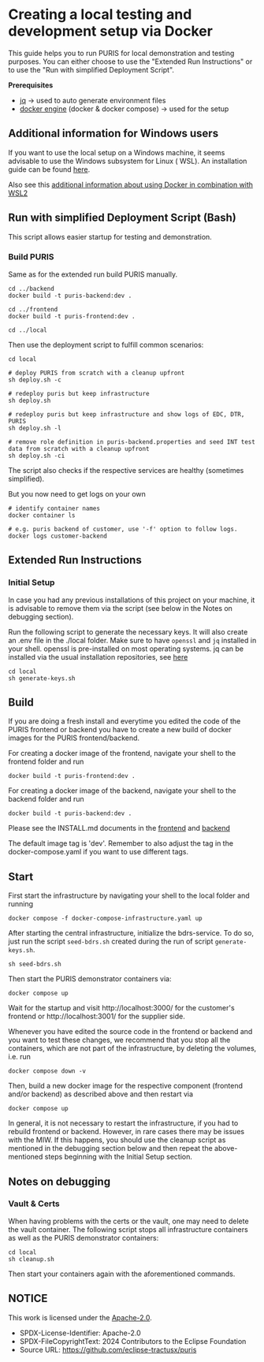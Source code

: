 # Creating a local testing and development setup via Docker

This guide helps you to run PURIS for local demonstration and testing purposes. You can either choose to use
the "Extended Run Instructions" or to use the "Run with simplified Deployment Script".

**Prerequisites**

- [jq](https://jqlang.github.io/jq/download/) -> used to auto generate environment files
- [docker engine](https://docs.docker.com/engine/install/) (docker & docker compose) -> used for the setup

## Additional information for Windows users

If you want to use the local setup on a Windows machine, it seems advisable to use the Windows subsystem for Linux (
WSL).
An installation guide can be found [here](https://learn.microsoft.com/en-us/windows/wsl/install).

Also see this [additional information about using Docker in combination with WSL2](https://docs.docker.com/desktop/wsl/)

## Run with simplified Deployment Script (Bash)

This script allows easier startup for testing and demonstration.

### Build PURIS

Same as for the extended run build PURIS manually.

```shell
cd ../backend
docker build -t puris-backend:dev .

cd ../frontend
docker build -t puris-frontend:dev .

cd ../local
```

Then use the deployment script to fulfill common scenarios:

```shell
cd local

# deploy PURIS from scratch with a cleanup upfront
sh deploy.sh -c

# redeploy puris but keep infrastructure
sh deploy.sh

# redeploy puris but keep infrastructure and show logs of EDC, DTR, PURIS
sh deploy.sh -l

# remove role definition in puris-backend.properties and seed INT test data from scratch with a cleanup upfront
sh deploy.sh -ci
```

The script also checks if the respective services are healthy (sometimes simplified).

But you now need to get logs on your own

```shell
# identify container names
docker container ls

# e.g. puris backend of customer, use '-f' option to follow logs.
docker logs customer-backend
```

## Extended Run Instructions

### Initial Setup

In case you had any previous installations of this project on your machine, it is advisable to remove them via the
script
(see below in the Notes on debugging section).

Run the following script to generate the necessary keys. It will also create an .env file in the ./local folder.
Make sure to have `openssl` and `jq` installed in your shell. openssl is pre-installed on most operating systems. jq can
be
installed via the usual installation repositories, see [here](https://jqlang.github.io/jq/download/)

```shell
cd local
sh generate-keys.sh
```

## Build

If you are doing a fresh install and everytime you edited the code of the PURIS frontend or backend you have to create a
new build of docker images for the PURIS frontend/backend.

For creating a docker image of the frontend, navigate your shell to the frontend folder and run

```
docker build -t puris-frontend:dev .
```

For creating a docker image of the backend, navigate your shell to the backend folder and run

```
docker build -t puris-backend:dev .
```

Please see the INSTALL.md documents in the [frontend](../frontend/INSTALL.md) and [backend](../backend/INSTALL.md)

The default image tag is 'dev'. Remember to also adjust the tag in the docker-compose.yaml if you want to use different
tags.

## Start

First start the infrastructure by navigating your shell to the local folder and running

```shell
docker compose -f docker-compose-infrastructure.yaml up
```

<!-- Note: Currently no MIW needed, don't show documentation rendered.
Note: sh init-wallets.sh is temporarily not needed
After the MIW container has finished booting, use this script (also in the local folder) to initialise two wallets for
customer and supplier:

```shell
sh init-wallets.sh
```
-->

After starting the central infrastructure, initialize the bdrs-service. To do so, just run the script `seed-bdrs.sh`
created during the run of script `generate-keys.sh`.

```shell
sh seed-bdrs.sh
```

Then start the PURIS demonstrator containers via:

```shell
docker compose up
```

Wait for the startup and visit http://localhost:3000/ for the customer's frontend or http://localhost:3001/ for the
supplier side.

Whenever you have edited the source code in the frontend or backend and you want to test these changes, we recommend
that you
stop all the containers, which are not part of the infrastructure, by deleting the volumes, i.e. run

```
docker compose down -v
```

Then, build a new docker image for the respective component (frontend and/or backend) as described above and then
restart via

```shell
docker compose up
```

In general, it is not necessary to restart the infrastructure, if you had to rebuild frontend or backend.
However, in rare cases there may be issues with the MIW. If this
happens, you should use the cleanup script as mentioned in the debugging section below and then repeat the
above-mentioned
steps beginning with the Initial Setup section.

## Notes on debugging

### Vault & Certs

When having problems with the certs or the vault, one may need to delete the vault container.
The following script stops all infrastructure containers as well as the PURIS demonstrator containers:

```shell
cd local
sh cleanup.sh
```

Then start your containers again with the aforementioned commands.

## NOTICE

This work is licensed under the [Apache-2.0](https://www.apache.org/licenses/LICENSE-2.0).

- SPDX-License-Identifier: Apache-2.0
- SPDX-FileCopyrightText: 2024 Contributors to the Eclipse Foundation
- Source URL: https://github.com/eclipse-tractusx/puris
